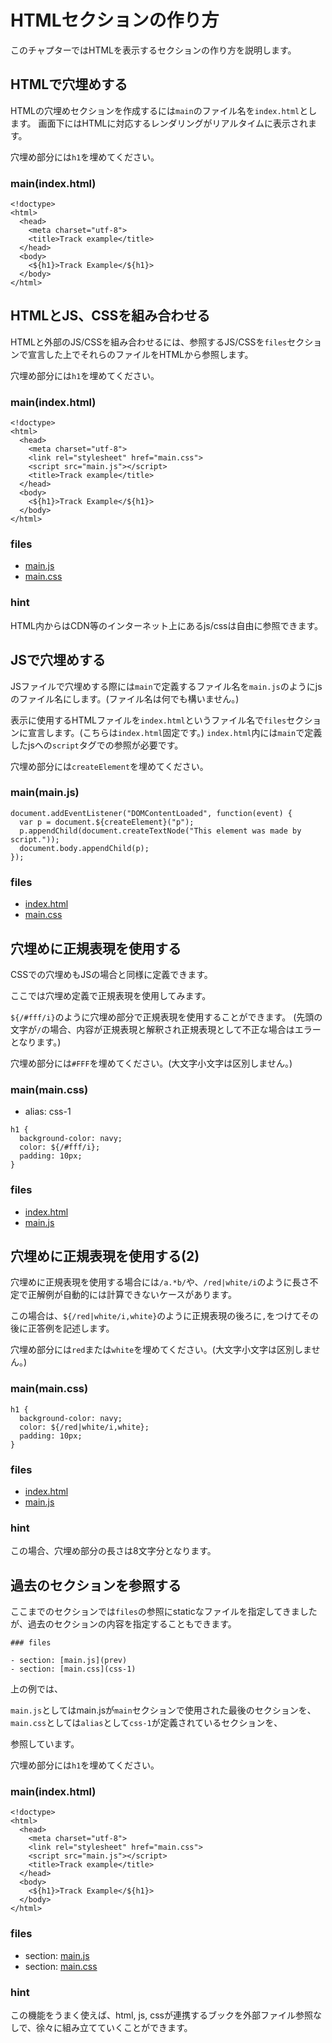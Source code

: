 # HTMLセクションの作り方
このチャプターではHTMLを表示するセクションの作り方を説明します。

## HTMLで穴埋めする
HTMLの穴埋めセクションを作成するには`main`のファイル名を`index.html`とします。
画面下にはHTMLに対応するレンダリングがリアルタイムに表示されます。

穴埋め部分には`h1`を埋めてください。

### main(index.html)

```
<!doctype>
<html>
  <head>
    <meta charset="utf-8">
    <title>Track example</title>
  </head>
  <body>
    <${h1}>Track Example</${h1}>
  </body>
</html>

```

## HTMLとJS、CSSを組み合わせる
HTMLと外部のJS/CSSを組み合わせるには、参照するJS/CSSを`files`セクションで宣言した上でそれらのファイルをHTMLから参照します。

穴埋め部分には`h1`を埋めてください。

### main(index.html)

```
<!doctype>
<html>
  <head>
    <meta charset="utf-8">
    <link rel="stylesheet" href="main.css">
    <script src="main.js"></script>
    <title>Track example</title>
  </head>
  <body>
    <${h1}>Track Example</${h1}>
  </body>
</html>
```

### files

- [main.js](chapter3/main.js)
- [main.css](chapter3/main.css)

### hint
HTML内からはCDN等のインターネット上にあるjs/cssは自由に参照できます。


## JSで穴埋めする
JSファイルで穴埋めする際には`main`で定義するファイル名を`main.js`のようにjsのファイル名にします。(ファイル名は何でも構いません。)

表示に使用するHTMLファイルを`index.html`というファイル名で`files`セクションに宣言します。(こちらは`index.html`固定です。)
`index.html`内には`main`で定義したjsへの`script`タグでの参照が必要です。

穴埋め部分には`createElement`を埋めてください。

### main(main.js)

```
document.addEventListener("DOMContentLoaded", function(event) {
  var p = document.${createElement}("p");
  p.appendChild(document.createTextNode("This element was made by script."));
  document.body.appendChild(p);
});
```

### files

- [index.html](chapter3/index.html)
- [main.css](chapter3/main.css)

## 穴埋めに正規表現を使用する
CSSでの穴埋めもJSの場合と同様に定義できます。

ここでは穴埋め定義で正規表現を使用してみます。

`${/#fff/i}`のように穴埋め部分で正規表現を使用することができます。
(先頭の文字が`/`の場合、内容が正規表現と解釈され正規表現として不正な場合はエラーとなります。)

穴埋め部分には`#FFF`を埋めてください。(大文字小文字は区別しません。)

### main(main.css)

- alias: css-1

```
h1 {
  background-color: navy;
  color: ${/#fff/i};
  padding: 10px;
}
```

### files

- [index.html](chapter3/index.html)
- [main.js](chapter3/main.js)

## 穴埋めに正規表現を使用する(2)
穴埋めに正規表現を使用する場合には`/a.*b/`や、`/red|white/i`のように長さ不定で正解例が自動的には計算できないケースがあります。

この場合は、`${/red|white/i,white}`のように正規表現の後ろに`,`をつけてその後に正答例を記述します。

穴埋め部分には`red`または`white`を埋めてください。(大文字小文字は区別しません。)

### main(main.css)

```
h1 {
  background-color: navy;
  color: ${/red|white/i,white};
  padding: 10px;
}
```

### files

- [index.html](chapter3/index.html)
- [main.js](chapter3/main.js)

### hint
この場合、穴埋め部分の長さは8文字分となります。


## 過去のセクションを参照する
ここまでのセクションでは`files`の参照にstaticなファイルを指定してきましたが、過去のセクションの内容を指定することもできます。

```
### files

- section: [main.js](prev)
- section: [main.css](css-1)
```

上の例では、

`main.js`としてはmain.jsが`main`セクションで使用された最後のセクションを、
`main.css`としては`alias`として`css-1`が定義されているセクションを、

参照しています。

穴埋め部分には`h1`を埋めてください。

### main(index.html)

```
<!doctype>
<html>
  <head>
    <meta charset="utf-8">
    <link rel="stylesheet" href="main.css">
    <script src="main.js"></script>
    <title>Track example</title>
  </head>
  <body>
    <${h1}>Track Example</${h1}>
  </body>
</html>
```

### files

- section: [main.js](prev)
- section: [main.css](css-1)

### hint
この機能をうまく使えば、html, js, cssが連携するブックを外部ファイル参照なしで、徐々に組み立てていくことができます。
